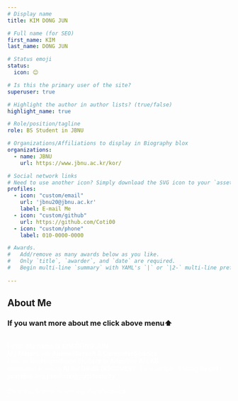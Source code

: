 ```yaml
---
# Display name
title: KIM DONG JUN

# Full name (for SEO)
first_name: KIM
last_name: DONG JUN

# Status emoji
status:
  icon: 😊

# Is this the primary user of the site?
superuser: true

# Highlight the author in author lists? (true/false)
highlight_name: true

# Role/position/tagline
role: BS Student in JBNU

# Organizations/Affiliations to display in Biography blox
organizations:
  - name: JBNU
    url: https://www.jbnu.ac.kr/kor/

# Social network links
# Need to use another icon? Simply download the SVG icon to your `assets/media/icons/` folder.
profiles:
  - icon: "custom/email"
    url: 'jbnu20@jbnu.ac.kr'
    label: E-mail Me
  - icon: "custom/github"
    url: https://github.com/Coti00
  - icon: "custom/phone"
    label: 010-0000-0000

# Awards.
#   Add/remove as many awards below as you like.
#   Only `title`, `awarder`, and `date` are required.
#   Begin multi-line `summary` with YAML's `|` or `|2-` multi-line prefix and indent 2 spaces below.
 
---
```


## About Me
### If you want more about me click above menu⬆️</br>
</br>
<span style='color:white'>
Hello, <b>My name is KIM DONG JUN</b>  </br>
My <b>Majors</b> are <b>AnimalBiotech & ComputerScience</b></br>
I am an <b>Undergraduate Student in Adaptive AI LAB</b> </br>
Interested in using <b>AI for DRUG DISCOVERY</b>, for example, finding <b>target proteins</b> and <b>predicting cytotoxicity</b></br></br>
Click this button to see my Certification⬇️</br></br>
</span>